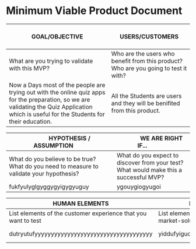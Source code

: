 # **Minimum Viable Product Document**
| &emsp;&emsp;&emsp; **GOAL/OBJECTIVE** &emsp;&emsp;&emsp;  | &emsp;&emsp;&emsp;  **USERS/CUSTOMERS** &emsp;&emsp;&emsp; |
| ------------------------------------- | ---------------------------------------------------------------------------|
| What are you trying to validate with this MVP? | Who are the users who benefit from this product? Who are you going to test it with? |
| Now a Days most of the people are trying out with the online quiz apps for the preparation, so we are validating the Quiz Application which is useful for the Students for their education. |  All the Students are users and they will be benifited from this product.|

| &emsp;&emsp;&emsp; **HYPOTHESIS / ASSUMPTION** &emsp;&emsp; | &emsp;&emsp;&emsp;  **WE ARE RIGHT IF...** &emsp;&emsp;&emsp; |
|----------------------------------------------------------------------|---------------------------------------------------------|
| What do you believe to be true? What do you need to measure to validate your hypothesis?  | What do you expect to discover from your test? What would make this a successful MVP?  |
| fukfyulyglgyggygyigygyuguy                                         | ygouygiogyugoi                                  |


| &emsp;&emsp;&emsp; **HUMAN ELEMENTS** &emsp;&emsp;&emsp;  | &emsp;&emsp;&emsp;  **BUSSINESS ELEMENTS** &emsp;&emsp;&emsp; | &emsp;&emsp;&emsp;  **TECHNOLOGY ELEMENTS** &emsp;&emsp;&emsp; |
| ------------------------------------- | ---------------------------------------------------------------------------|---------------------|
| List elements of the customer experience that you want to test  | List elements of the business viability and market-solution fit that you want to test | Describe the form or tools used to build this MVP |
| dutryutufyyyyyyyyyyyyyyyyyyyyyyyyyyyyyyyyyyyy |  yiddufyiguoiiiiiiiigggggggggggiuuuuuuuuuuuui |yfctucitttttttttttHFJKYHJUYUKFGKY <br> JFKUYFKUJFUJFKJYVGJCFDTRDYTCUKYFIFYUIY|


